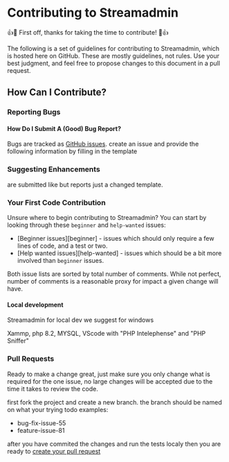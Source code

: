 # Contributing to Streamadmin

:+1::tada: First off, thanks for taking the time to contribute! :tada::+1:

The following is a set of guidelines for contributing to Streamadmin, which is hosted here on GitHub. 
These are mostly guidelines, not rules. Use your best judgment, and feel free to propose changes to this document in a pull request.

## How Can I Contribute?

### Reporting Bugs

#### How Do I Submit A (Good) Bug Report?

Bugs are tracked as [GitHub issues](https://github.com/Madpeterz/StreamAdmin/issues). 
create an issue and provide the following information by filling in the template


### Suggesting Enhancements

are submitted like but reports just a changed template.

### Your First Code Contribution

Unsure where to begin contributing to Streamadmin? You can start by looking through these `beginner` and `help-wanted` issues:

* [Beginner issues][beginner] - issues which should only require a few lines of code, and a test or two.
* [Help wanted issues][help-wanted] - issues which should be a bit more involved than `beginner` issues.

Both issue lists are sorted by total number of comments. While not perfect, number of comments is a reasonable proxy for impact a given change will have.

#### Local development

Streamadmin for local dev we suggest for windows

Xammp, php 8.2, MYSQL, VScode with "PHP Intelephense" and "PHP Sniffer"

### Pull Requests

Ready to make a change great, 
just make sure you only change what is required for the one issue, no large changes
will be accepted due to the time it takes to review the code.

first fork the project and create a new branch.
the branch should be named on what your trying todo examples:

- bug-fix-issue-55
- feature-issue-81

after you have commited the changes and run the tests localy then you are ready to 
[create your pull request](https://docs.github.com/en/github/collaborating-with-pull-requests/proposing-changes-to-your-work-with-pull-requests/creating-a-pull-request)

